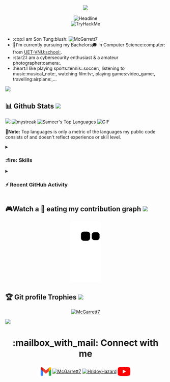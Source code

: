 
<!--
**McGarrett7/McGarrett7** is a ✨ _special_ ✨ repository because its `README.md` (this file) appears on your GitHub profile.

Here are some ideas to get you started:
- 🌱 I’m currently learning
 - 👯 I’m looking to collaborate on ...

- 🤔 I’m looking for help with ...
- 💬 Ask me about ...
- 😄 Pronouns: ...
- ⚡ Fun fact: ...-->

<p align="center">
    <img width="200" src="https://i.pinimg.com/originals/b2/25/21/b22521f99784402f59ed0eda7c6fdba8.png">
</p>
<!-- <h1 align="center">Hi there 👋 I'm Son Tung :cop:</h1>  -->
    <div align=center>
        <img src="https://readme-typing-svg.herokuapp.com?size=30&color=14A6F7&size=40&center=true&vCenter=true&width=600&height=50&lines=Hi+there+%F0%9F%91%8B+I'm+SONTUNG;Computer+Science+Student" alt="Headline" />
    </div>
    <div align=center>
 <img src="https://tryhackme-badges.s3.amazonaws.com/McGARRETT.png" alt="TryHackMe">
 </div>
</br>
<ul>
 <li>:cop:I am Son Tung:blush: <img src="https://komarev.com/ghpvc/?username=McGarrett7" alt="McGarrett7" /> </li>
 <li>🌱I'm currently pursuing my Bachelors🎓 in Computer Science:computer: from <a href="https://uet.vnu.edu.vn">UET-VNU:school:</a>.</li>
 <li>:star2:I am a cybersecurity enthusiast & a amateur photographer:camera:.</li>
 <li>:heart:I like playing sports:tennis::soccer:, listening to music:musical_note:, watching film:tv:, playing games:video_game:, travelling:airplane:,...</li>
</ul>



<!-- <div align="center">
  <a href="https://open.spotify.com/album/738A5dZVHTynH0sfeL87KV?si=W-K2Tq_BQfqSF0jZdVdmNQ">
    <img src="https://readme-spotify-tingz.vercel.app/api/now-playing">
  </a>
</div>
 -->


<a href="https://www.youtube.com/watch?v=dQw4w9WgXcQ"><img src="https://user-images.githubusercontent.com/73097560/115834477-dbab4500-a447-11eb-908a-139a6edaec5c.gif"></a></p>

## 📊 Github Stats <img src="https://media.giphy.com/media/iY8CRBdQXODJSCERIr/giphy.gif" width="30px">
<p>
<img height=164em src="https://github-readme-stats.vercel.app/api?username=McGarrett7&show_icons=true&theme=tokyonight" />
<img height=164em src="https://github-readme-streak-stats.herokuapp.com/?user=McGarrett7&theme=tokyonight" alt="mystreak"/>
<!--  </p>
 <p> -->
<img height=164px  src="https://github-readme-stats.vercel.app/api/top-langs/?username=McGarrett7&theme=tokyonight&layout=compact"  alt="Sameer's Top Languages">
<img  height=164em alt="GIF" src="https://media0.giphy.com/media/JpGRoqJXTqv4f1mrJb/giphy.gif?cid=790b7611173bb1600dce652a8490427a2a83198365b82f8a&rid=giphy.gif&ct=g"  width="335px" />
 </p>
<!-- 
<iframe src="https://giphy.com/embed/RDZo7znAdn2u7sAcWH" width="480" height="270" frameBorder="0" class="giphy-embed" allowFullScreen></iframe><p><a href="https://giphy.com/gifs/SandiaLabs-cyber-security-cybersecurity-RDZo7znAdn2u7sAcWH">via GIPHY</a></p> -->

<!-- <p align ="left">
  <img height="180em" left=0 src="https://github-readme-stats.vercel.app/api?username=McGarrett7&show_icons=true&hide_border=true&&count_private=true&include_all_commits=true&theme=tokyonight" />
 <p align="right">
    <a href="https://github.com/McGarrett7/github-readme-streak-stats">
        <img align="right" height=180em title="🔥 Get streak stats for your profile at git.io/streak-stats" alt="McGarrett7's streak" src="https://github-readme-streak-stats.herokuapp.com/?user=McGarrett7&theme=black-ice&hide_border=true&stroke=0000&background=060A0CD0"/>
    </a>
 
 </br>
  <p align="left">
  <img height="150em" src="https://github-readme-stats.vercel.app/api/top-langs/?username=McGarrett7&show_icons=true&hide_border=true&layout=compact&theme=tokyonight&langs_count=6"/> -->
<b>:pencil:Note:</b> Top languages is only a metric of the languages my public code consists of and doesn't reflect experience or skill level.

<details>
 <summary> <h3>:fire: Skills </h3> </summary>

<h4> Languages </h4>
<span> 
  <img src="https://img.shields.io/badge/HTML-239120?style=for-the-badge&logo=html5&logoColor=white">
  <img src="https://img.shields.io/badge/CSS-239120?&style=for-the-badge&logo=css3&logoColor=white">
  <img src="https://img.shields.io/badge/JavaScript-F7DF1E?style=for-the-badge&logo=javascript&logoColor=black">
  <img src="https://img.shields.io/badge/Java-ED8B00?style=for-the-badge&logo=java&logoColor=white">
  <img src="https://img.shields.io/badge/C%2B%2B-00599C?style=for-the-badge&logo=c%2B%2B&logoColor=white">
<!--   <img src="https://img.shields.io/badge/Python-14354C?style=for-the-badge&logo=python&logoColor=white"> -->
</span>

 
<h4> Frameworks </h4>
<span>
<!--   <img src="https://img.shields.io/badge/Yarn-2C8EBB?style=for-the-badge&logo=yarn&logoColor=white"> -->
  <img src="https://img.shields.io/badge/npm-CB3837?style=for-the-badge&logo=npm&logoColor=white">
  <img src="https://img.shields.io/badge/Node.js-339933?style=for-the-badge&logo=nodedotjs&logoColor=white">
  <img src="https://img.shields.io/badge/React-20232A?style=for-the-badge&logo=react&logoColor=61DAFB">
  <img src="https://img.shields.io/badge/Bootstrap-563D7C?style=for-the-badge&logo=bootstrap&logoColor=white">
</span>

<h4> Databases </h4>
<span>
  <img src="https://img.shields.io/badge/MySQL-00000F?style=for-the-badge&logo=mysql&logoColor=white">
</span>

<h4> IDE </h4>
<span>
<img src="https://img.shields.io/badge/sublime_text-%23575757.svg?&style=for-the-badge&logo=sublime-text&logoColor=important">
<img src="https://img.shields.io/badge/Visual_Studio_Code-0078D4?style=for-the-badge&logo=visual%20studio%20code&logoColor=white">

<h4> Operating System </h4>
<span>
  <img src="https://img.shields.io/badge/Linux-FCC624?style=for-the-badge&logo=linux&logoColor=black">
<!--   <img src="https://img.shields.io/badge/Ubuntu-E95420?style=for-the-badge&logo=ubuntu&logoColor=white"> -->
  <img src="https://img.shields.io/badge/Windows-0078D6?style=for-the-badge&logo=windows&logoColor=white">
<!--   <img src="https://img.shields.io/badge/Android-3DDC84?style=for-the-badge&logo=android&logoColor=white"> -->
</span>

<h4> Other Tools and Technologies </h4>
<span>
  <img src= "https://img.shields.io/badge/Microsoft_Office-D83B01?style=for-the-badge&logo=microsoft-office&logoColor=white">
  <img src="https://img.shields.io/badge/Git-F05032?style=for-the-badge&logo=git&logoColor=white">
  <img src="https://img.shields.io/badge/Xampp-F37623?style=for-the-badge&logo=xampp&logoColor=white">
  <img src= "https://img.shields.io/badge/Stack_Overflow-FE7A16?style=for-the-badge&logo=stack-overflow&logoColor=white">
  <img src="https://img.shields.io/badge/Steam-000000?style=for-the-badge&logo=steam&logoColor=white">
  <img src= "https://img.shields.io/badge/Netflix-E50914?style=for-the-badge&logo=netflix&logoColor=white">
  <img src= "https://img.shields.io/badge/YouTube-FF0000?style=for-the-badge&logo=youtube&logoColor=white">
 
 </br>
  <img src= "https://aleen42.github.io/badges/src/bmw.svg">
  <img src= "https://aleen42.github.io/badges/src/mercedes_benz.svg">
  <img src= "https://aleen42.github.io/badges/src/toyota.svg">
  <img src= "https://aleen42.github.io/badges/src/photoshop.svg">
  <img src= "https://aleen42.github.io/badges/src/premiere.svg">
 </details>
 
<!--   <img src="https://img.shields.io/badge/Shell_Script-121011?style=for-the-badge&logo=gnu-bash&logoColor=white">
  <img src="https://img.shields.io/badge/Git-F05032?style=for-the-badge&logo=git&logoColor=white">
  <img src="https://img.shields.io/badge/Markdown-000000?style=for-the-badge&logo=markdown&logoColor=white">
  <img src="https://img.shields.io/badge/Sass-CC6699?style=for-the-badge&logo=sass&logoColor=white">
  <img src="https://img.shields.io/badge/json-5E5C5C?style=for-the-badge&logo=json&logoColor=white">
  <img src="https://img.shields.io/badge/jQuery-0769AD?style=for-the-badge&logo=jquery&logoColor=white">
  <img src="https://img.shields.io/badge/React_Router-CA4245?style=for-the-badge&logo=react-router&logoColor=white">
  <img src="https://img.shields.io/badge/styled--components-DB7093?style=for-the-badge&logo=styled-components&logoColor=white">
  <img src="https://img.shields.io/badge/Font_Awesome-339AF0?style=for-the-badge&logo=fontawesome&logoColor=white"> -->
</span>

<details>
 <summary><h3>⚡ Recent GitHub Activity</h3> </summary>
</br>
   <a href="https://github.com/McGarrett7"><img alt="SONTUNG's Activity Graph" src="https://activity-graph.herokuapp.com/graph?username=McGarrett7&custom_title=SONTUNG's%20Contribution%20Graph&theme=react-dark" /></a>
</details>

## :video_game:Watch a 🐍 eating my contribution graph <img src="https://media2.giphy.com/media/dxn6fRlTIShoeBr69N/giphy.gif?cid=790b7611203cd1b1d0c109529df4c5020d2d5aa230966f94&rid=giphy.gif&ct=g" width="30px">
<p align="center">
  <img src="https://github.com/McGarrett7/McGarrett7/blob/output/github-contribution-grid-snake.svg" alt="snake"></center>
</p>


## :trophy: Git profile Trophies <img src="https://media3.giphy.com/media/Lr81Rcf30wZc1mApk2/giphy.gif?cid=790b7611000912c2dcb7133245c957b825d63c5620157fbf&rid=giphy.gif&ct=s" width="50px">

<p align="center"> <a href="https://github.com/McGarrett7/github-profile-trophy"><img src="https://github-profile-trophy.vercel.app/?username=McGarrett7&layout=compact&theme=algolia" alt="McGarrett7" /></a> </p>

 <a href="https://www.youtube.com/watch?v=dQw4w9WgXcQ"><img src="https://user-images.githubusercontent.com/73097560/115834477-dbab4500-a447-11eb-908a-139a6edaec5c.gif"></a>

<h1 align ="center">:mailbox_with_mail: Connect with me</h1>
<!--  ## :mailbox_with_mail: Connect with me -->
<div align="center">
<a href="mailto:s.tungnguyen77@gmail.com" target="blank"><img align="center" src="https://raw.githubusercontent.com/github/explore/c48cd5d649ad3d397166ad3661a259bed9696ea6/topics/gmail/gmail.png" alt="McGarrett7" height="36" width="33" /></a>
<a href="https://instagram.com/son7ungarrett" target="blank"><img align="center" src="https://raw.githubusercontent.com/rahuldkjain/github-profile-readme-generator/master/src/images/icons/Social/instagram.svg" alt="McGarrett7" height="30" width="40" /></a>
<a href="https://github.com/McGarrett7" target="blank"><img align="center" src="https://raw.githubusercontent.com/rahuldkjain/github-profile-readme-generator/master/src/images/icons/Social/github.svg" alt="HridoyHazard" height="30" width="40" /></a>
<a href="https://www.youtube.com/channel/UCP6KHPPkB9-xJxKiAhmt-tw/?Sub_confirmation=1" target="blank"><img align="center" src="https://raw.githubusercontent.com/github/explore/d744245de144b89f3e3462949e08bfc91eda7fcf/topics/youtube/youtube.png" alt="McGarrett7" height="40" width="40" /></a>
<!-- <a href="https://fb.com/sontung.7702" target="blank"><img align="center" src="https://raw.githubusercontent.com/rahuldkjain/github-profile-readme-generator/master/src/images/icons/Social/facebook.svg" alt="sontung.7702" height="30" width="40" /></a> -->
</div>
    

<!-- ----- -->
